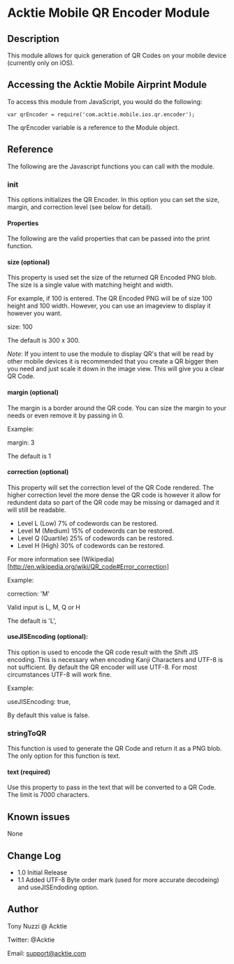 # Acktie Mobile QR Encoder Module

## Description

This module allows for quick generation of QR Codes on your mobile device (currently only on iOS).

## Accessing the Acktie Mobile Airprint Module

To access this module from JavaScript, you would do the following:

	var qrEncoder = require('com.acktie.mobile.ios.qr.encoder');

The qrEncoder variable is a reference to the Module object.	

## Reference

The following are the Javascript functions you can call with the module.

### init

This options initializes the QR Encoder.  In this option you can set the size, margin, and correction level (see below for detail).

#### Properties
The following are the valid properties that can be passed into the print function.

#### size (optional)
This property is used set the size of the returned QR Encoded PNG blob.  The size is a single value with matching height and width.

For example, if 100 is entered.  The QR Encoded PNG will be of size 100 height and 100 width.  However, you can use an imageview to display it however you want.

size: 100

The default is 300 x 300.

*Note*:  If you intent to use the module to display QR's that will be read by other mobile devices it is recommended that you create a QR bigger then you need and just scale it down in the image view.  This will give you a clear QR Code.

#### margin (optional)
The margin is a border around the QR code.  You can size the margin to your needs or even remove it by passing in 0.

Example:

margin: 3

The default is 1

#### correction (optional)
This property will set the correction level of the QR Code rendered.  The higher correction level the more dense the QR code is however it allow for redundent data so part of the QR code may be missing or damaged and it will still be readable.

*  Level L (Low) 	7% of codewords can be restored.
*  Level M (Medium) 	15% of codewords can be restored.
*  Level Q (Quartile) 	25% of codewords can be restored.
*  Level H (High) 	30% of codewords can be restored.

For more information see (Wikipedia)[http://en.wikipedia.org/wiki/QR_code#Error_correction]

Example:

correction: 'M'

Valid input is L, M, Q or H

The default is 'L',

#### useJISEncoding (optional):
This option is used to encode the QR code result with the Shift JIS encoding.  This is necessary when encoding Kanji Characters and UTF-8 is not sufficient.
By default the QR encoder will use UTF-8.  For most circumstances UTF-8 will work fine. 

Example:

useJISEncoding: true,

By default this value is false.

### stringToQR

This function is used to generate the QR Code and return it as a PNG blob.  The only option for this function is text.

#### text (required)
Use this property to pass in the text that will be converted to a QR Code.  The limit is 7000 characters.  

## Known issues
None

## Change Log
*  1.0 Initial Release
*  1.1 Added UTF-8 Byte order mark (used for more accurate decodeing) and useJISEndoding option.

## Author

Tony Nuzzi @ Acktie

Twitter: @Acktie

Email: support@acktie.com
